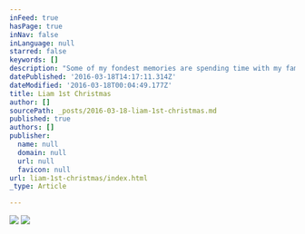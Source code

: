 ```yaml
---
inFeed: true
hasPage: true
inNav: false
inLanguage: null
starred: false
keywords: []
description: "Some of my fondest memories are spending time with my family. My son's first christmas was special for us all and produced some pictures I will look back on for years to come. "
datePublished: '2016-03-18T14:17:11.314Z'
dateModified: '2016-03-18T00:04:49.177Z'
title: Liam 1st Christmas
author: []
sourcePath: _posts/2016-03-18-liam-1st-christmas.md
published: true
authors: []
publisher:
  name: null
  domain: null
  url: null
  favicon: null
url: liam-1st-christmas/index.html
_type: Article

---
```

![](https://the-grid-user-content.s3-us-west-2.amazonaws.com/b5cdb586-3784-4453-a3a6-8bde0eda6e19.jpg)
![](https://the-grid-user-content.s3-us-west-2.amazonaws.com/5926ff27-1def-40c4-9b49-6ad225149581.jpg)